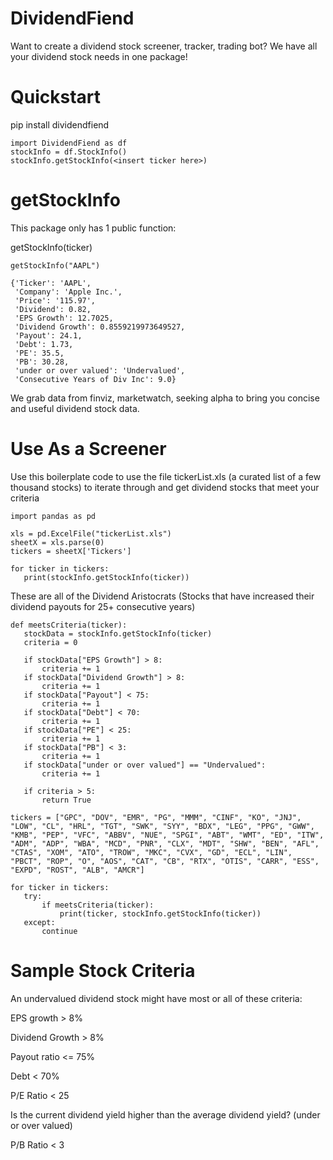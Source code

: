 # DividendFiend
Want to create a dividend stock screener, tracker, trading bot? We have all your dividend stock needs in one package!

# Quickstart

pip install dividendfiend

```
import DividendFiend as df
stockInfo = df.StockInfo()
stockInfo.getStockInfo(<insert ticker here>)
```

# getStockInfo

This package only has 1 public function: 

getStockInfo(ticker)

```
getStockInfo("AAPL")

{'Ticker': 'AAPL',
 'Company': 'Apple Inc.',
 'Price': '115.97',
 'Dividend': 0.82,
 'EPS Growth': 12.7025,
 'Dividend Growth': 0.8559219973649527,
 'Payout': 24.1,
 'Debt': 1.73,
 'PE': 35.5,
 'PB': 30.28,
 'under or over valued': 'Undervalued',
 'Consecutive Years of Div Inc': 9.0}
 ```
 
 We grab data from finviz, marketwatch, seeking alpha to bring you concise and useful dividend stock data.
 
 
 # Use As a Screener
 
 Use this boilerplate code to use the file tickerList.xls (a curated list of a few thousand stocks) to iterate through and get dividend stocks that meet your criteria
 ```
import pandas as pd

xls = pd.ExcelFile("tickerList.xls")
sheetX = xls.parse(0)
tickers = sheetX['Tickers']

for ticker in tickers:
    print(stockInfo.getStockInfo(ticker))
 ```
 
 These are all of the Dividend Aristocrats (Stocks that have increased their dividend payouts for 25+ consecutive years)
 
 ```
 def meetsCriteria(ticker):
    stockData = stockInfo.getStockInfo(ticker)
    criteria = 0
    
    if stockData["EPS Growth"] > 8:
        criteria += 1
    if stockData["Dividend Growth"] > 8:
        criteria += 1
    if stockData["Payout"] < 75:
        criteria += 1
    if stockData["Debt"] < 70:
        criteria += 1
    if stockData["PE"] < 25:
        criteria += 1
    if stockData["PB"] < 3:
        criteria += 1
    if stockData["under or over valued"] == "Undervalued":
        criteria += 1
        
    if criteria > 5:
        return True
        
 tickers = ["GPC", "DOV", "EMR", "PG", "MMM", "CINF", "KO", "JNJ", "LOW", "CL", "HRL", "TGT", "SWK", "SYY", "BDX", "LEG", "PPG", "GWW", "KMB", "PEP", "VFC", "ABBV", "NUE", "SPGI", "ABT", "WMT", "ED", "ITW", "ADM", "ADP", "WBA", "MCD", "PNR", "CLX", "MDT", "SHW", "BEN", "AFL", "CTAS", "XOM", "ATO", "TROW", "MKC", "CVX", "GD", "ECL", "LIN", "PBCT", "ROP", "O", "AOS", "CAT", "CB", "RTX", "OTIS", "CARR", "ESS", "EXPD", "ROST", "ALB", "AMCR"] 

for ticker in tickers:
    try:
        if meetsCriteria(ticker):
            print(ticker, stockInfo.getStockInfo(ticker))
    except:
        continue
 ```
 
 # Sample Stock Criteria
 
An undervalued dividend stock might have most or all of these criteria:

EPS growth > 8%

Dividend Growth > 8%

Payout ratio <= 75%

Debt < 70%

P/E Ratio < 25

Is the current dividend yield higher than the average dividend yield? (under or over valued)

P/B Ratio < 3
 
 
 
